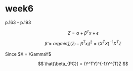 # week6
p.163 - p.193

$$
Z = \alpha + \beta^Tx + \epsilon
$$

$$ 
\hat{\beta} = argmin \sum(Z_i - \beta^Tx_i)^2 = (X^TX)^{-1}X^{T}Z
$$

Since $X = \GammaY$

$$
\hat{\beta_{PC}} = (Y^TY)^{-1}Y^{T}Z
$$
